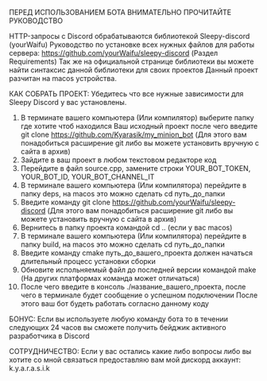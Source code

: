 ПЕРЕД ИСПОЛЬЗОВАНИЕМ БОТА ВНИМАТЕЛЬНО ПРОЧИТАЙТЕ РУКОВОДСТВО

HTTP-запросы с Discord обрабатываются библиотекой Sleepy-discord (yourWaifu)
Руководство по установке всех нужных файлов для работы сервера: https://github.com/yourWaifu/sleepy-discord (Раздел Requirements)
Так же на официальной странице библиотеки вы можете найти синтаксис данной библиотеки для своих проектов
Данный проект разчитан на macos устройства.

КАК СОБРАТЬ ПРОЕКТ:
Убедитесь что все нужные зависимости для Sleepy Discord у вас установлены.
1. В терминате вашего компьютера (Или компилятор) выберите папку где хотите чтоб находился Ваш исходный проект после чего введите git clone https://github.com/Kyarasik/my_minion_bot (Для этого вам понадобиться расширение git либо вы можете установить вручную с сайта в архив)
2. Зайдите в ваш проект в любом текстовом редакторе код
3. Перейдите в файл source.cpp, замените строки YOUR_BOT_TOKEN, YOUR_BOT_ID, YOUR_BOT_CHANNEL_IT
4. В терминале вашего компьютера (Или компилятора) перейдите в папку deps, на macos это можно сделать cd путь_до_папки
5. Введите команду git clone https://github.com/yourWaifu/sleepy-discord (Для этого вам понадобиться расширение git либо вы можете установить вручную с сайта в архив)
6. Вернитесь в папку проекта командой cd .. (если у вас macos)
7. В терминале вашего компьютера (Или компилятора) перейдите в папку build, на macos это можно сделать cd путь_до_папки
8. Введите команду cmake путь_до_вашего_проекта должен начаться длительный процесс установки сборки
9. Обновите испольняемый файл до последней версии командой make (На других платформах команда может отличаться)
10. После чего введите в консоль ./название_вашего_проекта, после чего в терминале будет сообщение о успешном подключении
После этого ваш бот будеть работать согласно данному коду

БОНУС:
Если вы используете любую команду бота то в течении следующих 24 часов вы сможете получить бейджик активного разработчика в Discord

СОТРУДНИЧЕСТВО:
Если у вас остались какие либо вопросы либо вы хотите со мной связаться предоставляю вам мой дискорд аккаунт: k.y.a.r.a.s.i.k

